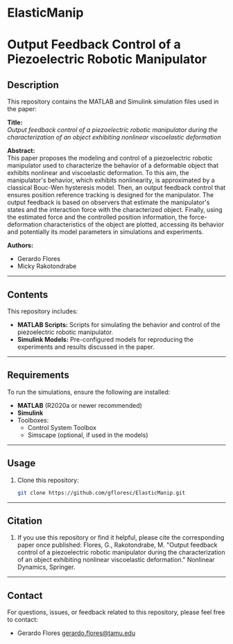 # ElasticManip
# Output Feedback Control of a Piezoelectric Robotic Manipulator

## Description
This repository contains the MATLAB and Simulink simulation files used in the paper:

**Title:**  
*Output feedback control of a piezoelectric robotic manipulator during the characterization of an object exhibiting nonlinear viscoelastic deformation*

**Abstract:**  
This paper proposes the modeling and control of a piezoelectric robotic manipulator used to characterize the behavior of a deformable object that exhibits nonlinear and viscoelastic deformation. To this aim, the manipulator's behavior, which exhibits nonlinearity, is approximated by a classical Bouc-Wen hysteresis model. Then, an output feedback control that ensures position reference tracking is designed for the manipulator. The output feedback is based on observers that estimate the manipulator's states and the interaction force with the characterized object. Finally, using the estimated force and the controlled position information, the force-deformation characteristics of the object are plotted, accessing its behavior and potentially its model parameters in simulations and experiments.

**Authors:**  
- Gerardo Flores  
- Micky Rakotondrabe  

---

## Contents
This repository includes:
- **MATLAB Scripts:** Scripts for simulating the behavior and control of the piezoelectric robotic manipulator.
- **Simulink Models:** Pre-configured models for reproducing the experiments and results discussed in the paper.

---

## Requirements
To run the simulations, ensure the following are installed:
- **MATLAB** (R2020a or newer recommended)
- **Simulink**
- Toolboxes:
  - Control System Toolbox
  - Simscape (optional, if used in the models)

---

## Usage
1. Clone this repository:
   ```bash
   git clone https://github.com/gfloresc/ElasticManip.git

---

## Citation
1. If you use this repository or find it helpful, please cite the corresponding paper once published:
   Flores, G., Rakotondrabe, M. "Output feedback control of a piezoelectric robotic manipulator during the characterization of an object exhibiting nonlinear viscoelastic deformation." Nonlinear Dynamics, Springer.

---

## Contact
For questions, issues, or feedback related to this repository, please feel free to contact:
- Gerardo Flores gerardo.flores@tamu.edu

